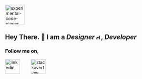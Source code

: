 
<img width="64" height="64" src="https://img.icons8.com/pieces/64/experimental-code-pieces.png" alt="experimental-code-pieces"/><h2 style="display:">Hey There. 👋 I am a *Designer* [<img width="16" height="16" src="https://img.icons8.com/officel/16/design.png" alt="design"/>](), *Developer* </h2>


<h3>Follow me on,</h3>

[<img width="48" height="48" src="https://img.icons8.com/fluency/48/linkedin.png" alt="linkedin" target="_blank"/>](https://www.linkedin.com/in/sahanlk/) &emsp;&emsp;
[<img width="48" height="48" src="https://img.icons8.com/color/48/stackoverflow.png" alt="stackoverflow" target="_blank"/>](https://stackoverflow.com/users/14561731/sahan)

